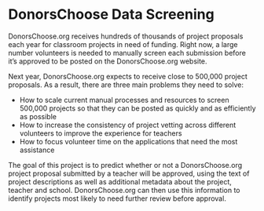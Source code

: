# DonorsChoose Data Screening

DonorsChoose.org receives hundreds of thousands of project proposals each year for classroom projects in need of funding. Right now, a large number volunteers is needed to manually screen each submission before it’s approved to be posted on the DonorsChoose.org website.

Next year, DonorsChoose.org expects to receive close to 500,000 project proposals. As a result, there are three main problems they need to solve:
* How to scale current manual processes and resources to screen 500,000 projects so that they can be posted as quickly and as efficiently as possible
* How to increase the consistency of project vetting across different volunteers to improve the experience for teachers
* How to focus volunteer time on the applications that need the most assistance

The goal of this project is to predict whether or not a DonorsChoose.org project proposal submitted by a teacher will be approved, using the text of project descriptions as well as additional metadata about the project, teacher and school. DonorsChoose.org can then use this information to identify projects most likely to need further review before approval.
